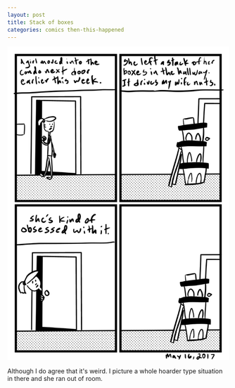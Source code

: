```yaml
---
layout: post
title: Stack of boxes
categories: comics then-this-happened
---
```

![stack of boxes](/public/images/may-16-2017-comic.png)

Although I do agree that it's weird. I picture a whole hoarder type situation in there and she ran out of room. 